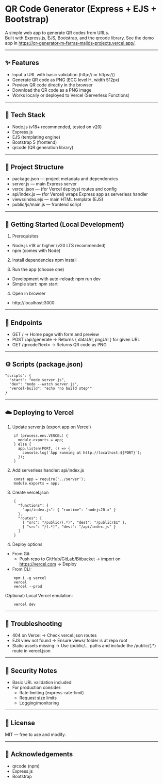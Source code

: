 # QR Code Generator (Express + EJS + Bootstrap)

A simple web app to generate QR codes from URLs.  
Built with Express.js, EJS, Bootstrap, and the qrcode library.
See the demo app in <https://qr-generator-m-farras-majids-projects.vercel.app/>.

---

## ✨ Features
- Input a URL with basic validation (http:// or https://)
- Generate QR code as PNG (ECC level H, width 512px)
- Preview QR code directly in the browser
- Download the QR code as a PNG image
- Works locally or deployed to Vercel (Serverless Functions)

---

## 🧱 Tech Stack
- Node.js (v18+ recommended, tested on v20)
- Express.js
- EJS (templating engine)
- Bootstrap 5 (frontend)
- qrcode (QR generation library)

---

## 📂 Project Structure
- package.json — project metadata and dependencies
- server.js — main Express server
- vercel.json — (for Vercel deploys) routes and config
- api/index.js — (for Vercel) wraps Express app as serverless handler
- views/index.ejs — main HTML template (EJS)
- public/js/main.js — frontend script

---

## 🚀 Getting Started (Local Development)

1) Prerequisites
- Node.js v18 or higher (v20 LTS recommended)
- npm (comes with Node)

2) Install dependencies
    npm install

3) Run the app (choose one)
- Development with auto-reload:
    npm run dev
- Simple start:
    npm start

4) Open in browser
- http://localhost:3000

---

## 🔗 Endpoints
- GET /  → Home page with form and preview
- POST /api/generate  → Returns { dataUrl, pngUrl } for given URL
- GET /qrcode?text=<URL>  → Returns QR code as PNG

---

## ⚙️ Scripts (package.json)
    "scripts": {
      "start": "node server.js",
      "dev": "node --watch server.js",
      "vercel-build": "echo 'no build step'"
    }

---

## ☁️ Deploying to Vercel

1) Update server.js (export app on Vercel)
```
    if (process.env.VERCEL) {
      module.exports = app;
    } else {
      app.listen(PORT, () => {
        console.log(`App running at http://localhost:${PORT}`);
      });
    }
```

2) Add serverless handler: api/index.js
```
    const app = require('../server');
    module.exports = app;
```

3) Create vercel.json
```
    {
      "functions": {
        "api/index.js": { "runtime": "nodejs20.x" }
      },
      "routes": [
        { "src": "/public/(.*)", "dest": "/public/$1" },
        { "src": "/(.*)", "dest": "/api/index.js" }
      ]
    }
```

4) Deploy options
- From Git:
  - Push repo to GitHub/GitLab/Bitbucket → import on https://vercel.com → Deploy
- From CLI:
```
    npm i -g vercel
    vercel
    vercel --prod
```

(Optional) Local Vercel emulation:
```
    vercel dev
```

---

## 🧰 Troubleshooting
- 404 on Vercel → Check vercel.json routes
- EJS view not found → Ensure views/ folder is at repo root
- Static assets missing → Use /public/... paths and include the /public/(.*) route in vercel.json

---

## 🔐 Security Notes
- Basic URL validation included
- For production consider:
  - Rate limiting (express-rate-limit)
  - Request size limits
  - Logging/monitoring

---

## 📝 License
MIT — free to use and modify.

---

## 🙌 Acknowledgements
- qrcode (npm)
- Express.js
- Bootstrap
